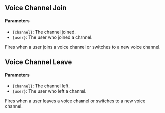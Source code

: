 ## Voice Channel Join

#### Parameters

- `{channel}`: The channel joined.
- `{user}`: The user who joined a channel.

Fires when a user joins a voice channel or switches to a new voice channel.

## Voice Channel Leave

#### Parameters

- `{channel}`: The channel left.
- `{user}`: The user who left a channel.

Fires when a user leaves a voice channel or switches to a new voice channel.